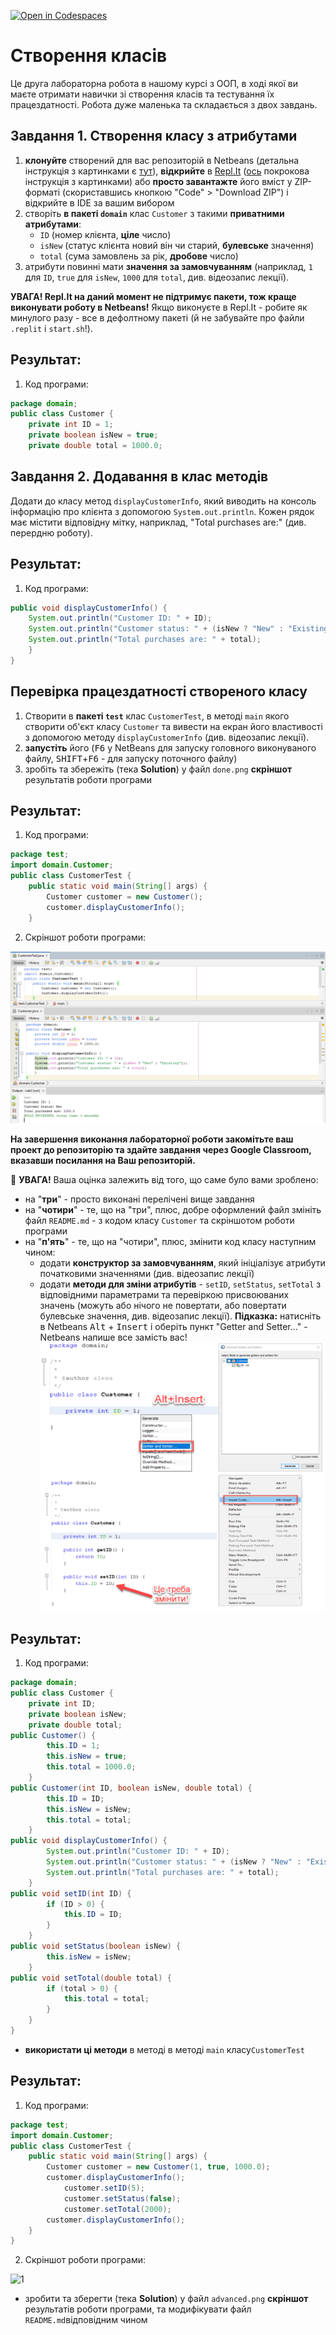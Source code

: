 [![Open in Codespaces](https://classroom.github.com/assets/launch-codespace-f4981d0f882b2a3f0472912d15f9806d57e124e0fc890972558857b51b24a6f9.svg)](https://classroom.github.com/open-in-codespaces?assignment_repo_id=10366630)
# Створення класів

Це друга лабораторна робота в нашому курсі з ООП, в ході якої ви маєте отримати навички зі створення класів та тестування їх працездатності. Робота дуже маленька та складається з двох завдань.

## Завдання 1. Створення класу з атрибутами

1. **клонуйте** створений для вас репозиторій в Netbeans (детальна інструкція з картинками є [тут](https://netbeans.org/kb/docs/ide/git.html)), **відкрийте** в [Repl.It](https://repl.it/) ([ось](https://repl.it/talk/learn/Configuring-GitHub-repos-to-run-on-Replit-and-contributing-back/23948) покрокова інструкція з картинками) або **просто завантажте** його вміст у ZIP-форматі (скориставшись кнопкою "Code" > "Download ZIP") і відкрийте в IDE за вашим вибором
2. створіть **в пакеті ````domain````** клас ```` Сustomer ```` з такими **приватними атрибутами**:
    * ````ID```` (номер клієнта, **ціле** число)
    * ````isNew```` (статус клієнта новий він чи старий, **булевське** значення)
    * ````total```` (сума замовлень за рік, **дробове** число)
3. атрибути повинні мати **значення за замовчуванням** (наприклад, ````1```` для ````ID````, ````true```` для ````isNew````, ````1000```` для ````total````, див. відеозапис лекції).

**УВАГА! Repl.It на даний момент не підтримує пакети, тож краще виконувати роботу в Netbeans!** Якщо виконуєте в Repl.It - робите як минулого разу - все в дефолтному пакеті (й не забувайте про файли ````.replit```` і ````start.sh````!).

## Результат: 

1. Код програми:

``` java
package domain;
public class Customer {
    private int ID = 1;
    private boolean isNew = true;
    private double total = 1000.0;
```    

## Завдання 2. Додавання в клас методів 

Додати до класу метод ````displayCustomerInfo````, який виводить на консоль інформацію про клієнта з допомогою ````System.out.println````. Кожен рядок має містити відповідну мітку, наприклад, "Total purchases are:" (див. перердню роботу).

## Результат: 

1. Код програми:

``` java
public void displayCustomerInfo() {
    System.out.println("Customer ID: " + ID);
    System.out.println("Customer status: " + (isNew ? "New" : "Existing"));
    System.out.println("Total purchases are: " + total);
    }
}
```

## Перевірка працездатності створеного класу

1. Створити в **пакеті ````test````** клас ````CustomerTest````, в методі ````main```` якого створити об'єкт класу ```` Сustomer ```` та вивести на екран його властивості з допомогою методу ````displayCustomerInfo```` (див. відеозапис лекції). 
2. **запустіть** його (<kbd>F6</kbd> у NetBeans для запуску головного виконуваного файлу, <kbd>SHIFT</kbd>+<kbd>F6</kbd> - для запуску поточного файлу)
3. зробіть та збережіть (тека **Solution**) у файл ````done.png```` **скріншот** результатів роботи програми 

## Результат: 

1. Код програми:

``` java
package test;
import domain.Customer;
public class CustomerTest {
    public static void main(String[] args) {
        Customer customer = new Customer();
        customer.displayCustomerInfo();
    }
```

2. Скріншот роботи програми:

![1](https://github.com/ppc-ntu-khpi/java-1-AnatoliySv17/raw/main/Solution/done.png)

**На завершення виконання лабораторної роботи закомітьте ваш проект до репозиторію та здайте завдання через Google Classroom, вказавши посилання на Ваш репозиторій.**

:triangular_flag_on_post: **УВАГА!** Ваша оцінка залежить від того, що саме було вами зроблено:
* на "**три**" - просто виконані перелічені вище завдання
* на "**чотири**" - те, що на "три", плюс, добре оформлений файл змініть файл ````README.md````  - з кодом класу ```` Сustomer ```` та скріншотом роботи програми
* на "**п'ять**" - те, що на "чотири", плюс, змінити код класу наступним чином:
  * додати **конструктор за замовчуванням**, який ініціалізує атрибути початковими значеннями (див. відеозапис лекції) 
  * додати **методи для зміни атрибутів** - ````setID````, ````setStatus````, ````setTotal```` з відповідними параметрами та перевіркою присвоюваних значень (можуть або нічого не повертати, або повертати булевське значення, див. відеозапис лекції). 
**Підказка:** натисніть в Netbeans <kbd>Alt</kbd> + <kbd>Insert</kbd> і оберіть пункт "Getter and Setter..." - Netbeans напише все замість вас!
![](https://github.com/ppc-ntu-khpi/Class-Starter/raw/main/images/GetterAndSetter.png)

## Результат: 

1. Код програми:

``` java
package domain;
public class Customer {
    private int ID;
    private boolean isNew;
    private double total;
public Customer() {
        this.ID = 1;
        this.isNew = true;
        this.total = 1000.0;
    }
public Customer(int ID, boolean isNew, double total) {
        this.ID = ID;
        this.isNew = isNew;
        this.total = total;
    }
public void displayCustomerInfo() {
        System.out.println("Customer ID: " + ID);
        System.out.println("Customer status: " + (isNew ? "New" : "Existing"));
        System.out.println("Total purchases are: " + total);
    }
public void setID(int ID) {
        if (ID > 0) {
            this.ID = ID;
        }
    }
public void setStatus(boolean isNew) {
        this.isNew = isNew;
    }
public void setTotal(double total) {
        if (total > 0) {
            this.total = total;
        }
    }
}
```

  * **використати ці методи** в методі в методі ````main```` класу````CustomerTest````

## Результат: 

1. Код програми:

``` java
package test;
import domain.Customer;
public class CustomerTest {
    public static void main(String[] args) {
        Customer customer = new Customer(1, true, 1000.0);
        customer.displayCustomerInfo();
            customer.setID(5);
            customer.setStatus(false);
            customer.setTotal(2000);
        customer.displayCustomerInfo();
    }
}
```
2. Скріншот роботи програми:

![1](advanced.png)

  * зробити та зберегти (тека **Solution**) у файл ````advanced.png```` **скріншот** результатів роботи програми, та модифікувати файл ````README.md````відповідним чином



